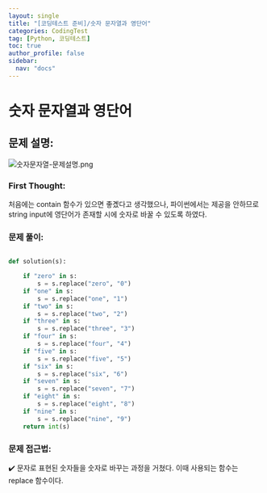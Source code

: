 ```yaml
---
layout: single
title: "[코딩테스트 준비]/숫자 문자열과 영단어"
categories: CodingTest
tag: [Python, 코딩테스트]
toc: true
author_profile: false
sidebar:
  nav: "docs"
---
```


# 숫자 문자열과 영단어

## 문제 설명:

![숫자문자열-문제설명.png]({{site.url}}/images/2023-07-29-codingTest-숫자문자열/숫자문자열-문제설명.png)

### First Thought:

처음에는 contain 함수가 있으면 좋곘다고 생각했으나, 파이썬에서는 제공을 안하므로 string input에 영단어가 존재할 시에 숫자로 바꿀 수 있도록 하였다.

### 문제 풀이:

```python

def solution(s):

    if "zero" in s:
        s = s.replace("zero", "0")
    if "one" in s:
        s = s.replace("one", "1")
    if "two" in s:
        s = s.replace("two", "2")
    if "three" in s:
        s = s.replace("three", "3")
    if "four" in s:
        s = s.replace("four", "4")
    if "five" in s:
        s = s.replace("five", "5")
    if "six" in s:
        s = s.replace("six", "6")
    if "seven" in s:
        s = s.replace("seven", "7")
    if "eight" in s:
        s = s.replace("eight", "8")
    if "nine" in s:
        s = s.replace("nine", "9")
    return int(s)

```

### 문제 접근법:

✔️ 문자로 표현된 숫자들을 숫자로 바꾸는 과정을 거쳤다. 이때 사용되는 함수는 replace 함수이다.

